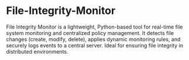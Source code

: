 # File-Integrity-Monitor
File Integrity Monitor is a lightweight, Python-based tool for real-time file system monitoring and centralized policy management. It detects file changes (create, modify, delete), applies dynamic monitoring rules, and securely logs events to a central server. Ideal for ensuring file integrity in distributed environments.
